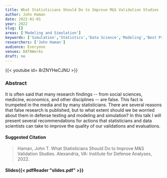```yaml
---
title: What Statisticians Should Do to Improve M&S Validation Studies
author: John Haman
date: 2022-01-01
year: 2022
slug: []
areas: ['Modeling and Simulation']
keywords: ['Simulation','Statistics','Data Science','Modeling','Best Practices for Statistically Validating Modeling and Simulation (M&S) Tools Used in Operational Testing']
researchers: ['John Haman']
audience: Everyone
venues: DATAWorks
draft: no
---
```


{{< youtube id= 8rZNYHeCJNU >}}

### Abstract
It is often said that many research findings -- from social sciences, medicine, economics, and other disciplines -- are false. This fact is trumpeted in the media and by many statisticians. There are several reasons that false research is published, but to what extent should we be worried about them in defense testing and modeling and simulation? In this talk I will present several recommendations for actions that statisticians and data scientists can take to improve the quality of our validations and evaluations.

#### Suggested Citation
> Haman, John T. What Statisticians Should Do to Improve M&S Validation Studies. Alexandria, VA: Institute for Defense Analyses, 2022.

#### Slides{{< pdfReader "slides.pdf" >}}




